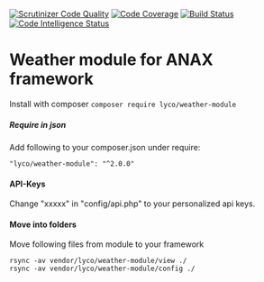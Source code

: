 [![Scrutinizer Code Quality](https://scrutinizer-ci.com/g/Lyco18/weather-module/badges/quality-score.png?b=master)](https://scrutinizer-ci.com/g/Lyco18/weather-module/?branch=master) [![Code Coverage](https://scrutinizer-ci.com/g/Lyco18/weather-module/badges/coverage.png?b=master)](https://scrutinizer-ci.com/g/Lyco18/weather-module/?branch=master) [![Build Status](https://scrutinizer-ci.com/g/Lyco18/weather-module/badges/build.png?b=master)](https://scrutinizer-ci.com/g/Lyco18/weather-module/build-status/master) [![Code Intelligence Status](https://scrutinizer-ci.com/g/Lyco18/weather-module/badges/code-intelligence.svg?b=master)](https://scrutinizer-ci.com/code-intelligence)

Weather module for ANAX framework
=========================
Install with composer
``composer require lyco/weather-module``

##### Require in json
Add following to your composer.json under require:
```
"lyco/weather-module": "^2.0.0"
```

#### API-Keys
Change "xxxxx" in "config/api.php" to your personalized api keys.

#### Move into folders
Move following files from module to your framework

```
rsync -av vendor/lyco/weather-module/view ./
rsync -av vendor/lyco/weather-module/config ./
```
